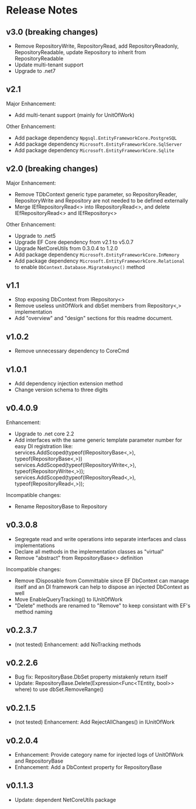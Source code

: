 # Release Notes

## v3.0 (breaking changes)

- Remove RepositoryWrite, RepositoryRead, add RepositoryReadonly,
  RepositoryReadable, update Repository to inherit from RepositoryReadable
- Update multi-tenant support
- Upgrade to .net7

## v2.1

Major Enhancement:

- Add multi-tenant support (mainly for UnitOfWork)

Other Enhancement:

- Add package dependency `Npgsql.EntityFrameworkCore.PostgreSQL`
- Add package dependency `Microsoft.EntityFrameworkCore.SqlServer`
- Add package dependency `Microsoft.EntityFrameworkCore.Sqlite`

## v2.0 (breaking changes)

Major Enhancement:

- Remove TDbContext generic type parameter, so RepositoryReader<TEntity>,
  RepositoryWrite<TEntity> and Repository<TEntity> are not needed to be defined
  externally
- Merge IEfRepositoryRead<> into IRepositoryRead<>, and delete IEfRepositoryRead<> and IEfRepository<>

Other Enhancement:

- Upgrade to .net5
- Upgrade EF Core dependency from v2.1 to v5.0.7
- Upgrade NetCoreUtils from 0.3.0.4 to 1.2.0
- Add package dependency `Microsoft.EntityFrameworkCore.InMemory`
- Add package dependency `Microsoft.EntityFrameworkCore.Relational` to enable
  `DbContext.Database.MigrateAsync()` method

## v1.1

- Stop exposing DbContext from IRepository<>
- Remove useless unitOfWork and dbSet members from Repository<,> implementation
- Add "overview" and "design" sections for this readme document.

## v1.0.2

- Remove unnecessary dependency to CoreCmd

## v1.0.1

- Add dependency injection extension method
- Change version schema to three digits

## v0.4.0.9

Enhancement:

- Upgrade to .net core 2.2
- Add interfaces with the same generic template parameter number for easy DI registration like:
  services.AddScoped(typeof(IRepositoryBase<,>), typeof(RepositoryBase<,>))
  services.AddScoped(typeof(IRepositoryWrite<,>), typeof(RepositoryWrite<,>));
  services.AddScoped(typeof(IRepositoryRead<,>), typeof(RepositoryRead<,>));

Incompatible changes:

- Rename RepositoryBase to Repository

## v0.3.0.8

- Segregate read and write operations into separate interfaces and class implementations
- Declare all methods in the implementation classes as "virtual"
- Remove "abstract" from RepositoryBase<> definition

Incompatible changes:

- Remove IDisposable from Committable since EF DbContext can manage itself and an DI framework
  can help to dispose an injected DbContext as well
- Move EnableQueryTracking() to IUnitOfWork
- "Delete" methods are renamed to "Remove" to keep consistant with EF's method naming

## v0.2.3.7

- (not tested) Enhancement: add NoTracking methods

## v0.2.2.6

- Bug fix: RepositoryBase.DbSet property mistakenly return itself
- Update: RepositoryBase.Delete(Expression<Func<TEntity, bool>> where) to use dbSet.RemoveRange()

## v0.2.1.5

- (not tested) Enhancement: Add RejectAllChanges() in IUnitOfWork

## v0.2.0.4

- Enhancement: Provide category name for injected logs of UnitOfWork and RepositoryBase
- Enhancement: Add a DbContext property for RepositoryBase

## v0.1.1.3

- Update: dependent NetCoreUtils package
